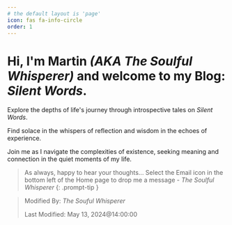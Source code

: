 ```yaml
---
# the default layout is 'page'
icon: fas fa-info-circle
order: 1
---
```


# Hi, I'm Martin _(AKA The Soulful Whisperer)_ and welcome to my Blog: *Silent Words*.

Explore the depths of life's journey through introspective tales on *Silent Words*.

Find solace in the whispers of reflection and wisdom in the echoes of experience.

Join me as I navigate the complexities of existence, seeking meaning and connection in the quiet moments of my life.

> As always, happy to hear your thoughts... Select the Email icon in the bottom left of the Home page to drop me a message - _The Soulful Whisperer_
{: .prompt-tip }

>
> Modified By: _The Souful Whisperer_ 
> 
> Last Modified: May 13, 2024@14:00:00
